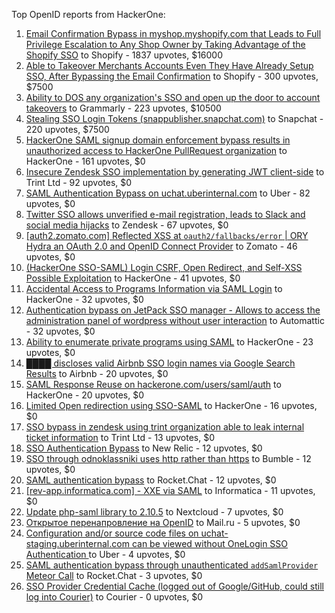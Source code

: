 Top OpenID reports from HackerOne:

1. [Email Confirmation Bypass in myshop.myshopify.com that Leads to Full Privilege Escalation to Any Shop Owner by Taking Advantage of the Shopify SSO](https://hackerone.com/reports/791775) to Shopify - 1837 upvotes, $16000
2. [Able to Takeover Merchants Accounts Even They Have Already Setup SSO, After Bypassing the Email Confirmation](https://hackerone.com/reports/796956) to Shopify - 300 upvotes, $7500
3. [Ability to DOS any organization's SSO and open up the door to account takeovers](https://hackerone.com/reports/976603) to Grammarly - 223 upvotes, $10500
4. [Stealing SSO Login Tokens (snappublisher.snapchat.com)](https://hackerone.com/reports/265943) to Snapchat - 220 upvotes, $7500
5. [HackerOne SAML signup domain enforcement bypass results in unauthorized access to HackerOne PullRequest organization](https://hackerone.com/reports/2101076) to HackerOne - 161 upvotes, $0
6. [Insecure Zendesk SSO implementation by generating JWT client-side](https://hackerone.com/reports/638635) to Trint Ltd - 92 upvotes, $0
7. [SAML Authentication Bypass on uchat.uberinternal.com](https://hackerone.com/reports/223014) to Uber - 82 upvotes, $0
8. [Twitter SSO allows unverified e-mail registration, leads to Slack and social media hijacks](https://hackerone.com/reports/235139) to Zendesk - 67 upvotes, $0
9. [[auth2.zomato.com] Reflected XSS at `oauth2/fallbacks/error` | ORY Hydra an OAuth 2.0 and OpenID Connect Provider](https://hackerone.com/reports/456333) to Zomato - 46 upvotes, $0
10. [(HackerOne SSO-SAML) Login CSRF, Open Redirect, and Self-XSS Possible Exploitation](https://hackerone.com/reports/171398) to HackerOne - 41 upvotes, $0
11. [Accidental Access to Programs Information via SAML Login](https://hackerone.com/reports/438306) to HackerOne - 32 upvotes, $0
12. [Authentication bypass on JetPack SSO manager - Allows to access the administration panel of wordpress without user interaction](https://hackerone.com/reports/2037902) to Automattic - 32 upvotes, $0
13. [Ability to enumerate private programs using SAML](https://hackerone.com/reports/167828) to HackerOne - 23 upvotes, $0
14. [████ discloses valid Airbnb SSO login names via Google Search Results](https://hackerone.com/reports/161659) to Airbnb - 20 upvotes, $0
15. [SAML Response Reuse on hackerone.com/users/saml/auth](https://hackerone.com/reports/888930) to HackerOne - 20 upvotes, $0
16. [Limited Open redirection using SSO-SAML](https://hackerone.com/reports/178345) to HackerOne - 16 upvotes, $0
17. [SSO bypass in zendesk using trint organization able to leak internal ticket information](https://hackerone.com/reports/734936) to Trint Ltd - 13 upvotes, $0
18. [SSO Authentication Bypass](https://hackerone.com/reports/168108) to New Relic - 12 upvotes, $0
19. [SSO through odnoklassniki uses http rather than https](https://hackerone.com/reports/703759) to Bumble - 12 upvotes, $0
20. [SAML authentication bypass](https://hackerone.com/reports/812064) to Rocket.Chat - 12 upvotes, $0
21. [[rev-app.informatica.com] - XXE via SAML](https://hackerone.com/reports/106865) to Informatica - 11 upvotes, $0
22. [Update php-saml library to 2.10.5](https://hackerone.com/reports/213789) to Nextcloud - 7 upvotes, $0
23. [Открытое перенапровление на OpenID](https://hackerone.com/reports/241484) to Mail.ru - 5 upvotes, $0
24. [Configuration and/or source code files on uchat-staging.uberinternal.com can be viewed without OneLogin SSO Authentication ](https://hackerone.com/reports/298990) to Uber - 4 upvotes, $0
25. [SAML authentication bypass through unauthenticated `addSamlProvider` Meteor Call](https://hackerone.com/reports/1049375) to Rocket.Chat - 3 upvotes, $0
26. [SSO Provider Credential Cache (logged out of Google/GitHub, could still log into Courier)](https://hackerone.com/reports/880730) to Courier - 0 upvotes, $0
